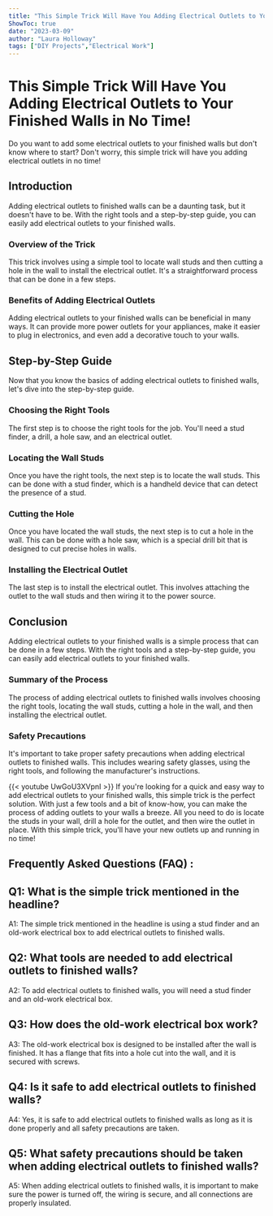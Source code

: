 ```yaml
---
title: "This Simple Trick Will Have You Adding Electrical Outlets to Your Finished Walls in No Time!"
ShowToc: true 
date: "2023-03-09"
author: "Laura Holloway" 
tags: ["DIY Projects","Electrical Work"]
---
```

# This Simple Trick Will Have You Adding Electrical Outlets to Your Finished Walls in No Time!

Do you want to add some electrical outlets to your finished walls but don't know where to start? Don't worry, this simple trick will have you adding electrical outlets in no time!

## Introduction

Adding electrical outlets to finished walls can be a daunting task, but it doesn't have to be. With the right tools and a step-by-step guide, you can easily add electrical outlets to your finished walls.

### Overview of the Trick

This trick involves using a simple tool to locate wall studs and then cutting a hole in the wall to install the electrical outlet. It's a straightforward process that can be done in a few steps.

### Benefits of Adding Electrical Outlets

Adding electrical outlets to your finished walls can be beneficial in many ways. It can provide more power outlets for your appliances, make it easier to plug in electronics, and even add a decorative touch to your walls.

## Step-by-Step Guide

Now that you know the basics of adding electrical outlets to finished walls, let's dive into the step-by-step guide.

### Choosing the Right Tools

The first step is to choose the right tools for the job. You'll need a stud finder, a drill, a hole saw, and an electrical outlet.

### Locating the Wall Studs

Once you have the right tools, the next step is to locate the wall studs. This can be done with a stud finder, which is a handheld device that can detect the presence of a stud.

### Cutting the Hole

Once you have located the wall studs, the next step is to cut a hole in the wall. This can be done with a hole saw, which is a special drill bit that is designed to cut precise holes in walls.

### Installing the Electrical Outlet

The last step is to install the electrical outlet. This involves attaching the outlet to the wall studs and then wiring it to the power source.

## Conclusion

Adding electrical outlets to your finished walls is a simple process that can be done in a few steps. With the right tools and a step-by-step guide, you can easily add electrical outlets to your finished walls.

### Summary of the Process

The process of adding electrical outlets to finished walls involves choosing the right tools, locating the wall studs, cutting a hole in the wall, and then installing the electrical outlet.

### Safety Precautions

It's important to take proper safety precautions when adding electrical outlets to finished walls. This includes wearing safety glasses, using the right tools, and following the manufacturer's instructions.

{{< youtube UwGoU3XVpnI >}} 
If you're looking for a quick and easy way to add electrical outlets to your finished walls, this simple trick is the perfect solution. With just a few tools and a bit of know-how, you can make the process of adding outlets to your walls a breeze. All you need to do is locate the studs in your wall, drill a hole for the outlet, and then wire the outlet in place. With this simple trick, you'll have your new outlets up and running in no time!

## Frequently Asked Questions (FAQ) :
## Q1: What is the simple trick mentioned in the headline?

A1: The simple trick mentioned in the headline is using a stud finder and an old-work electrical box to add electrical outlets to finished walls.

## Q2: What tools are needed to add electrical outlets to finished walls?

A2: To add electrical outlets to finished walls, you will need a stud finder and an old-work electrical box.

## Q3: How does the old-work electrical box work?

A3: The old-work electrical box is designed to be installed after the wall is finished. It has a flange that fits into a hole cut into the wall, and it is secured with screws.

## Q4: Is it safe to add electrical outlets to finished walls?

A4: Yes, it is safe to add electrical outlets to finished walls as long as it is done properly and all safety precautions are taken.

## Q5: What safety precautions should be taken when adding electrical outlets to finished walls?

A5: When adding electrical outlets to finished walls, it is important to make sure the power is turned off, the wiring is secure, and all connections are properly insulated.





